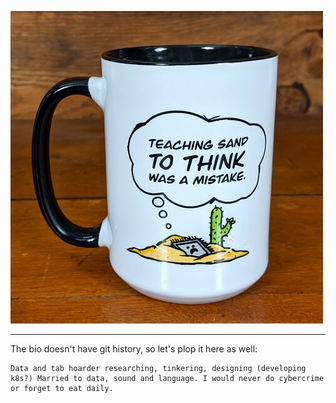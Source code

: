 [![Teaching sand to think was a mistake. Mug.](pl/profile/mug-TeachingSand.jpg)](https://store.level1techs.com/products/mug-teaching-sand)

***

The bio doesn't have git history, so let's plop it here as well:
```
Data and tab hoarder researching, tinkering, designing (developing k8s?) Married to data, sound and language. I would never do cybercrime or forget to eat daily.
```
